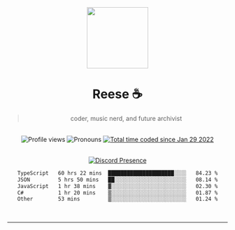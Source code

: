 <div align='center'>
  <img src='https://avatars.githubusercontent.com/u/73779441?v=4' width='140' height='140' />
  <h1>Reese ☕️</h1>
  <blockquote>coder, music nerd, and future archivist</blockquote>
  
  <br />
  
  <img alt="Profile views" src="https://komarev.com/ghpvc/?username=ruffpuff1" />
  <img alt='Pronouns' src='https://img.shields.io/endpoint?url=https://pronoundb.org/shields/61181f81be124c42b207bffd' />
  <a href="https://wakatime.com/@72bf611d-9557-4a85-aa1d-46f6a3346744"><img src="https://wakatime.com/badge/user/72bf611d-9557-4a85-aa1d-46f6a3346744.svg" alt="Total time coded since Jan 29 2022" /></a>

<br />
<br />

<div align='center'>
  
[![Discord Presence](https://lanyard.cnrad.dev/api/486396074282450946)](https://discord.com/users/486396074282450946)
  
</div>

<div align='center'>
  
<!--START_SECTION:waka-->

```txt
TypeScript   60 hrs 22 mins  █████████████████████░░░░   84.23 %
JSON         5 hrs 50 mins   ██░░░░░░░░░░░░░░░░░░░░░░░   08.14 %
JavaScript   1 hr 38 mins    ▓░░░░░░░░░░░░░░░░░░░░░░░░   02.30 %
C#           1 hr 20 mins    ▒░░░░░░░░░░░░░░░░░░░░░░░░   01.87 %
Other        53 mins         ▒░░░░░░░░░░░░░░░░░░░░░░░░   01.24 %
```

<!--END_SECTION:waka-->
  
</div>
  
</div><br />

<hr />

